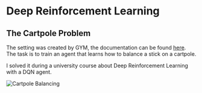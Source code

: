 # Deep Reinforcement Learning

## The Cartpole Problem
The setting was created by GYM, the documentation can be found [here](https://www.gymlibrary.dev/environments/classic_control/cart_pole/). The task is to train an agent that learns how to balance a stick on a cartpole.   

I solved it during a university course about Deep Reinforcement Learning with a DQN agent.  
   

![Cartpole Balancing](https://www.gymlibrary.dev/_images/cart_pole.gif)

